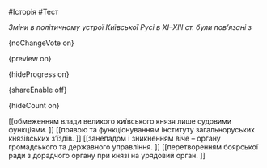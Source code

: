 #Історія #Тест

*Зміни в політичному устрої Київської Русі в ХІ–ХІІІ ст. були пов’язані з*

{noChangeVote on}

{preview on}

{hideProgress on}

{shareEnable off}

{hideCount on}

[[обмеженням влади великого київського князя лише судовими функціями. ]]
[[появою та функціонуванням інституту загальноруських князівських з’їздів. ]]
[[занепадом і зникненням віче – органу громадського та державного управління. ]]
[[перетворенням боярської ради з дорадчого органу при князі на урядовий орган. ]]
